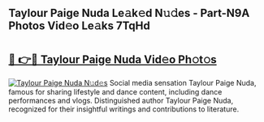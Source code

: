 ## Taylour Paige Nuda Le𝚊k𝚎d N𝚞𝚍es - Part-N9A Photos Vid𝚎o Le𝚊ks 7TqHd

# <h2><a href="http://fbg2hvm.evod.top/?m=Taylour+Paige+Nuda">🔗 👉🔴 Taylour Paige Nuda Vid𝚎o Ph𝚘t𝚘s</a></h2>

[![Taylour Paige Nuda N𝚞d𝚎s](https://i.imgur.com/8V9OHl7.gif)](http://fbg2hvm.evod.top/?m=Taylour+Paige+Nuda)
Social media sensation Taylour Paige Nuda, famous for sharing lifestyle and dance content, including dance performances and vlogs. Distinguished author Taylour Paige Nuda, recognized for their insightful writings and contributions to literature. 
